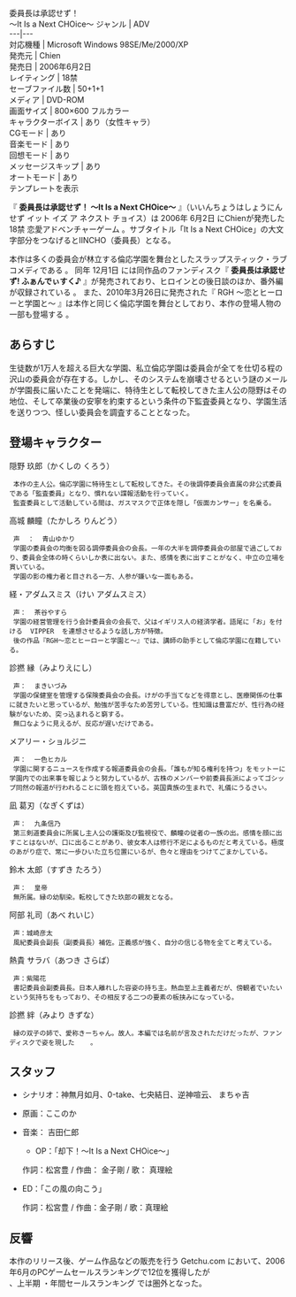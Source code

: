 委員長は承認せず！  
〜It Is a Next CHOice〜  ジャンル  |  ADV   
---|---  
対応機種  |  Microsoft Windows 98SE/Me/2000/XP     
発売元  |  Chien     
発売日  |  2006年6月2日     
レイティング  |  18禁   
セーブファイル数  |  50+1+1   
メディア  |  DVD-ROM   
画面サイズ  |  800×600 フルカラー   
キャラクターボイス  |  あり（女性キャラ）     
CGモード  |  あり   
音楽モード  |  あり   
回想モード  |  あり   
メッセージスキップ  |  あり   
オートモード  |  あり   
テンプレートを表示  
  
『 **委員長は承認せず！ 〜It Is a Next CHOice〜** 』（いいんちょうはしょうにんせず イット イズ ア ネクスト チョイス）は
2006年  6月2日  にChienが発売した  18禁  恋愛アドベンチャーゲーム    。サブタイトル「It Is a Next
CHOice」の大文字部分をつなげるとIINCHO（委員長）となる。

本作は多くの委員会が林立する倫応学園を舞台としたスラップスティック・ラブコメディである    。 同年  12月1日  には同作品のファンディスク『
**委員長は承認せず! ふぁんでぃすく♪** 』が発売されており、ヒロインとの後日談のほか、番外編が収録されている    。
また、2010年3月26日に発売された『  RGH 〜恋とヒーローと学園と〜  』は本作と同じく倫応学園を舞台としており、本作の登場人物の一部も登場する
  。

##  あらすじ  

生徒数が1万人を超える巨大な学園、私立倫応学園は委員会が全てを仕切る程の沢山の委員会が存在する。しかし、そのシステムを崩壊させるという謎のメールが学園長に届いたことを発端に、特待生として転校してきた主人公の隠野はその地位、そして卒業後の安寧を約束するという条件の下監査委員となり、学園生活を送りつつ、怪しい委員会を調査することとなった。

##  登場キャラクター  

隠野 玖郎（かくしの くろう）

     本作の主人公。倫応学園に特待生として転校してきた。その後調停委員会直属の非公式委員である「監査委員」となり、慣れない諜報活動を行っていく。 
     監査委員として活動している間は、ガスマスクで正体を隠し「仮面カンサー」を名乗る。 
高城 麟瞳（たかしろ りんどう）

     声  ：  青山ゆかり   
     学園の委員会の均衡を図る調停委員会の会長。一年の大半を調停委員会の部屋で過ごしており、委員会全体の時くらいしか表に出ない。また、感情を表に出すことがなく、中立の立場を貫いている。 
     学園の影の権力者と目される一方、人参が嫌いな一面もある。 
経・アダムスミス（けい アダムスミス）

     声：  茶谷やすら   
     学園の経営管理を行う会計委員会の会長で、父はイギリス人の経済学者。語尾に「お」を付ける  VIPPER  を連想させるような話し方が特徴。 
     後の作品『RGH〜恋とヒーローと学園と〜』では、講師の助手として倫応学園に在籍している。 
診撚 縁（みよりえにし）

     声：  まきいづみ   
     学園の保健室を管理する保険委員会の会長。けがの手当てなどを得意とし、医療関係の仕事に就きたいと思っているが、勉強が苦手なため苦労している。性知識は豊富だが、性行為の経験がないため、突っ込まれると窮する。 
     無口なように見えるが、反応が遅いだけである。 
メアリー・ショルジニ

     声：  一色ヒカル   
     学園に関するニュースを作成する報道委員会の会長。「誰もが知る権利を持つ」をモットーに学園内での出来事を報じようと努力しているが、古株のメンバーや前委員長派によってゴシップ同然の報道が行われることに頭を抱えている。英国貴族の生まれで、礼儀にうるさい。 
凪 葛刃（なぎくずは）

     声：  九条信乃   
     第三剣道委員会に所属し主人公の護衛及び監視役で、麟瞳の従者の一族の出。感情を顔に出すことはないが、口に出ることがあり、彼女本人は修行不足によるものだと考えている。極度のあがり症で、常に一歩ひいた立ち位置にいるが、色々と理由をつけてごまかしている。 
鈴木 太郎（すずき たろう）

     声：  皇帝 
     無所属。縁の幼馴染。転校してきた玖郎の親友となる。 
阿部 礼司（あべ れいじ）

     声：城崎彦太 
     風紀委員会副長（副委員長）補佐。正義感が強く、自分の信じる物を全てと考えている。 
熱貴 サラバ（あつき さらば）

     声：紫陽花 
     書記委員会副委員長。日本人離れした容姿の持ち主。熱血至上主義者だが、傍観者でいたいという気持ちをもっており、その相反する二つの要素の板挟みになっている。 
診撚 絆（みより きずな）

     縁の双子の姉で、愛称きーちゃん。故人。本編では名前が言及されただけだったが、ファンディスクで姿を現した    。 

##  スタッフ  

  * シナリオ：神無月如月、0-take、七央結日、逆神喧云、  まちゃ吉   
  * 原画：ここのか     
  * 音楽：  吉田仁郎   
    * OP：「却下！〜It Is a Next CHOice〜」 

    

     作詞：松宮豊 / 作曲：  金子剛  / 歌：  真理絵 

  * ED：「この風の向こう」 

     作詞：松宮豊 / 作曲：金子剛 / 歌：真理絵 

##  反響  

本作のリリース後、ゲーム作品などの販売を行う  Getchu.com  において、2006年6月のPCゲームセールスランキングで12位を獲得したが  
、上半期    ・年間セールスランキング    では圏外となった。

